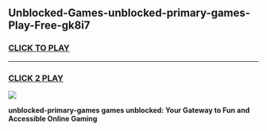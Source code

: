 
## Unblocked-Games-unblocked-primary-games-Play-Free-gk8i7
<h3>
<a href="https://premium76.site?title=unblocked-primary-games&ref=23A">CLICK TO PLAY</a></h3>
<hr>

<h3>
<a href="https://premium76.site?title=unblocked-primary-games&ref=23A">CLICK 2 PLAY</a>
  
</h3>

<a href="https://premium76.site?title=unblocked-primary-games&ref=23A"><img src="https://clearcache.store/games.png"></a>


**unblocked-primary-games games unblocked: Your Gateway to Fun and Accessible Online Gaming**
